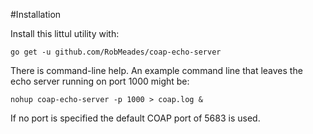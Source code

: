 #Installation

Install this littul utility with:

`go get -u github.com/RobMeades/coap-echo-server`

There is command-line help.  An example command line that leaves the echo server running on port 1000 might be:

`nohup coap-echo-server -p 1000 > coap.log &`

If no port is specified the default COAP port of 5683 is used.